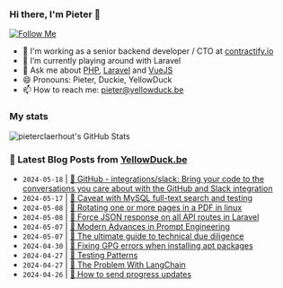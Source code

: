 ### Hi there, I'm Pieter 👋  
[![Follow Me](https://img.shields.io/github/followers/pieterclaerhout?label=Follow&style=social)](https://github.com/pieterclaerhout)

- 🏢 I'm working as a senior backend developer / CTO at [contractify.io](https://contractify.io)
- 🌱 I’m currently playing around with Laravel
- 💬 Ask me about [PHP](https://php.net), [Laravel](http://laravel.com) and [VueJS](https://vuejs.org)
- 😄 Pronouns: Pieter, Duckie, YellowDuck
- 📫 How to reach me: pieter@yellowduck.be

### My stats

![pieterclaerhout's GitHub Stats](https://github-readme-stats.vercel.app/api?username=pieterclaerhout&show_icons=true&count_private=true&line_height=40)

### 📩 Latest Blog Posts from [YellowDuck.be](https://www.yellowduck.be/)
<!-- BLOG-POST-LIST:START -->
- `2024-05-18` | [🔗 GitHub - integrations/slack: Bring your code to the conversations you care about with the GitHub and Slack integration](https://www.yellowduck.be/posts/github-integrations-slack-bring-your-code-to-the-conversations-you-care-about-with-the-github-and-slack-integration)  
- `2024-05-17` | [🐥 Caveat with MySQL full-text search and testing](https://www.yellowduck.be/posts/caveat-with-mysql-full-text-search-and-testing)  
- `2024-05-08` | [🔗 Rotating one or more pages in a PDF in linux](https://www.yellowduck.be/posts/rotating-one-or-more-pages-in-a-pdf-in-linux-daniel-paul-odonnell)  
- `2024-05-08` | [🔗 Force JSON response on all API routes in Laravel](https://www.yellowduck.be/posts/force-json-response-on-all-api-routes-in-laravel)  
- `2024-05-07` | [🔗 Modern Advances in Prompt Engineering](https://www.yellowduck.be/posts/modern-advances-in-prompt-engineering)  
- `2024-05-07` | [🔗 The ultimate guide to technical due diligence](https://www.yellowduck.be/posts/the-ultimate-guide-to-technical-due-diligence)  
- `2024-04-30` | [🐥 Fixing GPG errors when installing apt packages](https://www.yellowduck.be/posts/fixing-gpg-errors-when-installing-apt-packages)  
- `2024-04-27` | [🔗 Testing Patterns](https://www.yellowduck.be/posts/testing-patterns-stitcher-io)  
- `2024-04-27` | [🔗 The Problem With LangChain](https://www.yellowduck.be/posts/the-problem-with-langchain)  
- `2024-04-26` | [🔗 How to send progress updates](https://www.yellowduck.be/posts/how-to-send-progress-updates-slava-akhmechet)  

<!-- BLOG-POST-LIST:END -->
